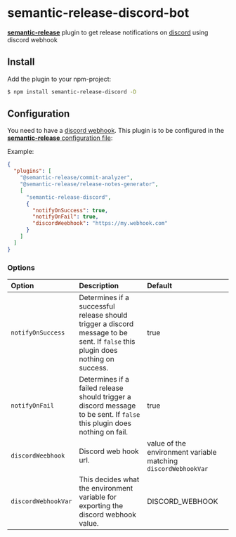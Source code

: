 # semantic-release-discord-bot

[**semantic-release**](https://github.com/semantic-release/semantic-release) plugin to get release notifications on [discord](https://discord.com) using discord webhook

## Install

Add the plugin to your npm-project:

```bash
$ npm install semantic-release-discord -D
```

## Configuration

You need to have a [discord webhook](https://support.discord.com/hc/en-us/articles/228383668-Intro-to-Webhooks).
This plugin is to be configured in the [**semantic-release** configuration file](https://github.com/semantic-release/semantic-release/blob/master/docs/usage/configuration.md#configuration):

Example:
```json
{
  "plugins": [
    "@semantic-release/commit-analyzer",
    "@semantic-release/release-notes-generator",
    [
      "semantic-release-discord",
      {
        "notifyOnSuccess": true,
        "notifyOnFail": true,
        "discordWeebhook": "https://my.webhook.com"
      }
    ]
  ]
}
```

### Options

| Option               | Description                                                                                                                      | Default                                                        |
| :------------------- | :------------------------------------------------------------------------------------------------------------------------------- | :------------------------------------------------------------- |
| `notifyOnSuccess`    | Determines if a successful release should trigger a discord message to be sent. If `false` this plugin does nothing on success.  | true                                                           |
| `notifyOnFail`       | Determines if a failed release should trigger a discord message to be sent. If `false` this plugin does nothing on fail.         | true                                                           |
| `discordWeebhook`    | Discord web hook url.                                                                                                            | value of the environment variable matching `discordWebhookVar` |
| `discordWebhookVar`  | This decides what the environment variable for exporting the discord webhook value.                                              | DISCORD_WEBHOOK                                                |
